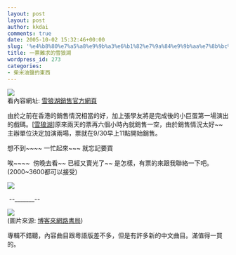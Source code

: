 ```yaml
---
layout: post
layout: post
author: kkdai
comments: true
date: 2005-10-02 15:32:46+00:00
slug: '%e4%b8%80%e7%a5%a8%e9%9b%a3%e6%b1%82%e7%9a%84%e9%9b%aa%e7%8b%bc%e6%b9%96'
title: 一票難求的雪狼湖
wordpress_id: 273
categories:
- 柴米油鹽的東西
---
```


![](http://www.ticket.com.tw/arts/5620.gif)  
看內容網址: [雪狼湖銷售官方網頁](http://www.ticket.com.tw/arts/5620.htm)

由於之前在香港的銷售情況相當的好，加上張學友將是完成後的小巨蛋第一場演出的戲碼。[[雪狼湖](http://www.ticket.com.tw/arts/5620.htm)]原來兩天的票再六個小時內就銷售一空，由於銷售情況太好~~主辦單位決定加演兩場，票就在9/30早上11點開始銷售。

想不到~~~~ 一忙起來~~~ 就忘記要買

唉~~~~  傍晚去看~~ 已經又賣光了~~ 是怎樣，有票的來跟我聯絡一下吧。(2000~3600都可以接受)

![](http://www.ticket.com.tw/arts/5620-2.jpg)

 --_______--

![](http://addons.books.com.tw/G/002/1/0020104461.jpg)  
(圖片來源: [博客來網路書局](http://www.books.com.tw/exep/cdfile.php?item=0020104461))

專輯不錯聽，內容曲目跟粵語版差不多，但是有許多新的中文曲目。滿值得一買的。
